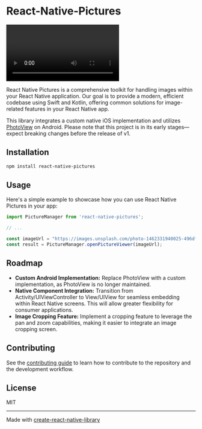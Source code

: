 # React-Native-Pictures

<video src="docs/demo.mp4" controls title="Title"></video>

React Native Pictures is a comprehensive toolkit for handling images within your React Native application. Our goal is to provide a modern, efficient codebase using Swift and Kotlin, offering common solutions for image-related features in your React Native app.

This library integrates a custom native iOS implementation and utilizes [PhotoView](https://github.com/Baseflow/PhotoView) on Android. Please note that this project is in its early stages—expect breaking changes before the release of v1.

## Installation

```sh
npm install react-native-pictures
```

## Usage

Here's a simple example to showcase how you can use React Native Pictures in your app:

```js
import PictureManager from 'react-native-pictures';

// ...

const imageUrl = "https://images.unsplash.com/photo-1462331940025-496dfbfc7564"
const result = PictureManager.openPictureViewer(imageUrl);
```

## Roadmap

- **Custom Android Implementation:** Replace PhotoView with a custom implementation, as PhotoView is no longer maintained.
- **Native Component Integration:** Transition from Activity/UIViewController to View/UIView for seamless embedding within React Native screens. This will allow greater flexibility for consumer applications.
- **Image Cropping Feature:** Implement a cropping feature to leverage the pan and zoom capabilities, making it easier to integrate an image cropping screen.


## Contributing

See the [contributing guide](CONTRIBUTING.md) to learn how to contribute to the repository and the development workflow.

## License

MIT

---

Made with [create-react-native-library](https://github.com/callstack/react-native-builder-bob)
